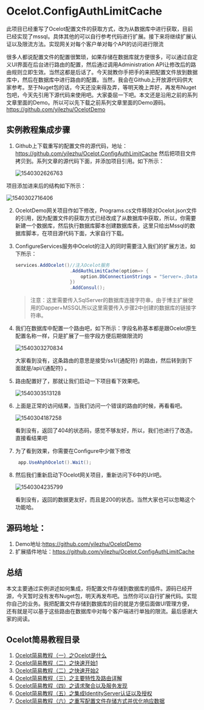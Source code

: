 # Ocelot.ConfigAuthLimitCache
此项目已经重写了Ocelot配置文件的获取方式，改为从数据库中进行获取，目前已经实现了mssql。具体其他的可以自行参考代码进行扩展。接下来将继续扩展认证以及限流方法。实现网关对每个客户单对每个API的访问进行限流



很多人都说配置文件的配置很繁琐，如果存储在数据库就方便很多，可以通过自定义UI界面在后台进行路由的配置，然后通过调用Administration API让修改后的路由规则立即生效。当然这都是后话了。今天就教你手把手的来把配置文件放到数据库中，然后在数据库中进行路由的配置。当然，我会在Github上开放源代码供大家参考。至于Nuget包的话，今天还没来得及弄，等明天晚上弄好，再发布Nuget包吧，今天先引用下源代码来使用吧。大家委屈一下吧。本文还是沿用之前的系列文章里面的Demo。所以可以先下载之前系列文章里面的Demo源码。https://github.com/yilezhu/OcelotDemo
## 实例教程集成步骤
1. Github上下载重写的配置文件的源代码，地址：https://github.com/yilezhu/Ocelot.ConfigAuthLimitCache  然后把项目文件拷贝到。系列文章的源代码下面，并添加项目引用。如下所示：

   ![1540302626763](https://img2018.cnblogs.com/blog/1377250/201810/1377250-20181023222341045-611883175.png)

项目添加进来后的结构如下所示：

![1540302716406](https://img2018.cnblogs.com/blog/1377250/201810/1377250-20181023222340531-2035653599.png)



2. OcelotDemo网关项目作如下修改，Programs.cs文件移除对Ocelot.json文件的引用，因为配置文件的获取方式已经改成了从数据库中获取，所以，你需要新建一个数据库，然后执行数据库脚本创建数据库表，这里只给出Mssql的数据库脚本，在项目源代码下面，大家自行下载。

3. ConfigureServices服务中Ocelot的注入的同时需要注入我们的扩展方法，如下所示：

   ```c#
   services.AddOcelot()//注入Ocelot服务
                       .AddAuthLimitCache(option=> {
                           option.DbConnectionStrings = "Server=.;Database=Ocelot;User ID=sa;Password=1;";
                       })
                       .AddConsul();
   ```

   > 注意：这里需要传入SqlServer的数据库连接字符串，由于博主扩展使用的Dapper+MSSQL所以这里需要传入步骤2中创建的数据库的链接字符串。
   > 

4. 我们在数据库中配置一个路由吧，如下所示：字段名称基本都是跟Ocelot原生配置名称一样，只是扩展了一些字段方便后期做限流的

   ![1540303270834](https://img2018.cnblogs.com/blog/1377250/201810/1377250-20181023222340182-1837600611.png)

   大家看到没有，这条路由的意思是接受/ss1/{通配符} 的路由，然后转到到下面就是/api/{通配符} 。

5. 路由配置好了，那就让我们启动一下项目看下效果吧。

   ![1540303513128](https://img2018.cnblogs.com/blog/1377250/201810/1377250-20181023222339859-844164595.png)

6. 上面是正常的访问结果，当我们访问一个错误的路由的时候，再看看吧。

   ![1540304187258](https://img2018.cnblogs.com/blog/1377250/201810/1377250-20181023222339374-1584876328.png)

   看到没有，返回了404的状态码，感觉不够友好，所以，我们也进行了改造。直接看结果吧

7. 为了看到效果，你需要在Configure中少做下修改

   ```c#
    app.UseAhphOcelot().Wait();
   ```

8. 然后我们重新启动下Ocelot网关项目，重新访问下6中的Url吧。

   ![1540304235799](https://img2018.cnblogs.com/blog/1377250/201810/1377250-20181023222338410-161695171.png)

   看到没有，返回的数据更友好，而且是200的状态。当然大家也可以忽略这个功能哈。

   
## 源码地址：
1. Demo地址:https://github.com/yilezhu/OcelotDemo
2. 扩展插件地址：https://github.com/yilezhu/Ocelot.ConfigAuthLimitCache

## 总结
本文主要通过实例讲述如何集成，将配置文件存储到数据库的插件。源码已经开源，今天暂时没有发布Nuget包，明天再发布吧。当然你可以自行扩展代码。实现你自己的业务。我把配置文件存储到数据库的目的就是方便后面做UI管理方便，还有就是可以基于这些路由在数据库中对每个客户端进行单独的限流。最后感谢大家的阅读。
## Ocelot简易教程目录
1. [Ocelot简易教程（一）之Ocelot是什么](https://www.cnblogs.com/yilezhu/p/9557375.html)
2. [Ocelot简易教程（二）之快速开始1](https://www.cnblogs.com/yilezhu/p/9563188.html)
3. [Ocelot简易教程（二）之快速开始2](https://www.cnblogs.com/yilezhu/p/9638417.html)
4. [Ocelot简易教程（三）之主要特性及路由详解](https://www.cnblogs.com/yilezhu/p/9664977.html)
5. [Ocelot简易教程（四）之请求聚合以及服务发现](https://www.cnblogs.com/yilezhu/p/9695639.html)
6. [Ocelot简易教程（五）之集成IdentityServer认证以及授权](https://www.cnblogs.com/yilezhu/p/9807125.html )
7. [Ocelot简易教程（六）之重写配置文件存储方式并优化响应数据](https://www.cnblogs.com/yilezhu/p/9839863.html)
